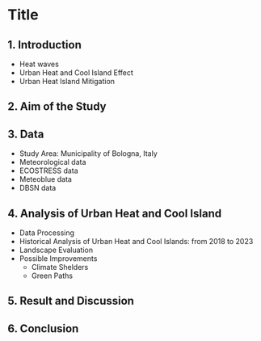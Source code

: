 # Title

## 1. Introduction
  - Heat waves
  - Urban Heat and Cool Island Effect
  - Urban Heat Island Mitigation

## 2. Aim of the Study

## 3. Data 
  - Study Area: Municipality of Bologna, Italy
  - Meteorological data
  - ECOSTRESS data
  - Meteoblue data
  - DBSN data



## 4. Analysis of Urban Heat and Cool Island
  - Data Processing
  - Historical Analysis of Urban Heat and Cool Islands: from 2018 to 2023
  - Landscape Evaluation
  - Possible Improvements 
    - Climate Shelders
    - Green Paths
      
## 5. Result and Discussion

## 6. Conclusion






